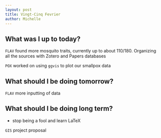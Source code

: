 ```yaml
---
layout: post
title: Vingt-Cinq Fevrier
author: Michelle
---
```


## What was I up to today?

`FLAV` found more mosquito traits, currently up to about 110/180. Organizing all the sources with Zotero and Papers databases

`POX` worked on using `ggvis` to plot our smallpox data

## What should I be doing tomorrow?

`FLAV` more inputting of data

## What should I be doing long term?

* stop being a fool and learn LaTeX

`GIS` project proposal


<i class="fa fa-code" style="color:pink"> </i>




